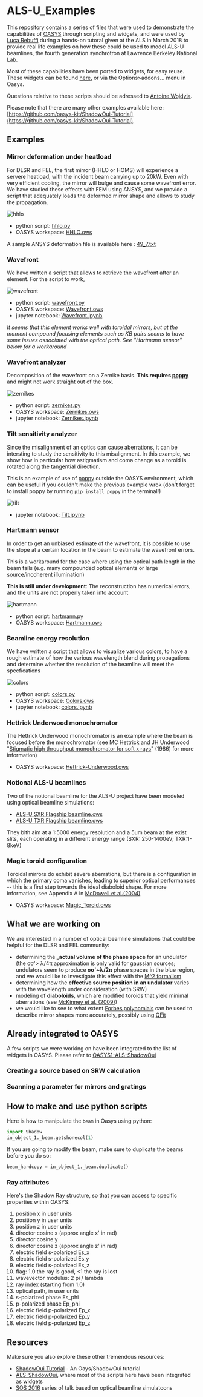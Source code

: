 # ALS-U_Examples

This repository contains a series of files that were used to demonstrate the capabilities of [OASYS](https://www.elettra.trieste.it/oasys.html) through scripting and widgets, and were used by [Luca Rebuffi](https://github.com/lucarebuffi) during a hands-on tutoral given at the ALS in March 2018 to provide real life examples on how these could be used to model ALS-U beamlines, the fourth generation synchrotron at Lawrence Berkeley National Lab. 

Most of these capabilities have been ported to widgets, for easy reuse. These widgets can be found [here](https://github.com/lucarebuffi/OASYS1-ALS-ShadowOui), or via the Options>addons... menu in Oasys.

Questions relative to these scripts should be adressed to [Antoine Wojdyla](https://github.com/awojdyla/).

Please note that there are many other examples available here: [https://github.com/oasys-kit/ShadowOui-Tutorial](https://github.com/oasys-kit/ShadowOui-Tutorial). 

## Examples
### Mirror deformation under heatload
For DLSR and FEL, the first mirror (HHLO or HOMS) will experience a servere heatload, with the incident beam carrying up to 20kW. Even with very efficient cooling, the mirror will bulge and cause some wavefront error. We have studied these effects with FEM using ANSYS, and we provide a script that adequately loads the deformed mirror shape and allows to study the propagation.

![hhlo](https://github.com/awojdyla/ALS-U_Examples/blob/master/images/hhlo.png)

- python script: [hhlo.py](https://github.com/awojdyla/ALS-U_Examples/blob/master/scripts/hhlo.py)
- OASYS workspace: [HHLO.ows](https://github.com/awojdyla/ALS-U_Examples/blob/master/OASYS_examples/HHLO.ows)

A sample ANSYS deformation file is available here : [49_7.txt](https://github.com/awojdyla/ALS-U_Examples/blob/master/assets/49_7.txt)

### Wavefront 
We have written a script that allows to retrieve the wavefront after an element. For the script to work, 

![wavefront](https://github.com/awojdyla/ALS-U_Examples/blob/master/images/oasys_wavefront.png)

- python script: [wavefront.py](https://github.com/awojdyla/ALS-U_Examples/blob/master/scripts/wavefront.py)
- OASYS workspace: [Wavefront.ows](https://github.com/awojdyla/ALS-U_Examples/blob/master/OASYS_examples/Wavefront.ows)
- jupyter notebook: [Wavefront.ipynb](https://github.com/awojdyla/ALS-U_Examples/blob/master/Shadow_examples/Wavefront.ipynb)

_It seems that this element works well with toroidal mirrors, but at the moment compound focusing elements such as KB pairs seems to have some issues associated with the optical path. See "Hartmann sensor" below for a workaround_

### Wavefront analyzer
Decomposition of the wavefront on a Zernike basis. __This requires [poppy](https://github.com/mperrin/poppy)__ and might not work straight out of the box.

![zernikes](https://github.com/awojdyla/ALS-U_Examples/blob/master/images/oasys_zernikes.png)

- python script: [zernikes.py](https://github.com/awojdyla/ALS-U_Examples/blob/master/scripts/zernikes.py)
- OASYS workspace: [Zernikes.ows](https://github.com/awojdyla/ALS-U_Examples/blob/master/OASYS_examples/Zernikes.ows)
- jupyter notebook: [Zernikes.ipynb](https://github.com/awojdyla/ALS-U_Examples/blob/master/Shadow_examples/Zernikes.ipynb)

### Tilt sensitivity analyzer
Since the misalignment of an optics can cause aberrations, it can be intersting to study the sensitivity to this misalignment. In this example, we show how in particular how astigmatism and coma change as a toroid is rotated along the tangential direction.

This is an example of use of [poppy](https://github.com/mperrin/poppy) outside the OASYS environment, which can be useful if you couldn't make the previous example wrok (don't forget to install poppy by running `pip install poppy` in the terminal!)

![tilt](https://github.com/awojdyla/ALS-U_Examples/blob/master/images/toroid_tilt.png)

- jupyter notebook: [Tilt.ipynb](https://github.com/awojdyla/ALS-U_Examples/blob/master/Shadow_examples/Tilt.ipynb)

### Hartmann sensor
In order to get an unbiased estimate of the wavefront, it is possible to use the slope at a certain location in the beam to estimate the wavefront errors. 

This is a workaround for the case where using the optical path length in the beam fails (e.g. many compounded optical elements or large source/incoherent illumination)

__This is still under development__: The reconstruction has numerical errors, and the units are not properly taken into account

![hartmann](https://github.com/awojdyla/ALS-U_Examples/blob/master/images/hartmann.png)

- python script: [hartmann.py](https://github.com/awojdyla/ALS-U_Examples/blob/master/scripts/hartmann.py)
- OASYS workspace: [Hartmann.ows](https://github.com/awojdyla/ALS-U_Examples/blob/master/OASYS_examples/Hartmann.ows)

### Beamline energy resolution
We have written a script that allows to visualize various colors, to have a rough estimate of how the various wavelength blend during propagations and determine whether the resolution of the beamline will meet the specfications

![colors](https://github.com/awojdyla/ALS-U_Examples/blob/master/images/oasys_colors.png)

- python script: [colors.py](https://github.com/awojdyla/ALS-U_Examples/blob/master/scripts/colors.py)
- OASYS workspace: [Colors.ows](https://github.com/awojdyla/ALS-U_Examples/blob/master/OASYS_examples/Colors.ows)
- jupyter notebook: [colors.ipynb](https://github.com/awojdyla/ALS-U_Examples/blob/master/Shadow_examples/Colors.ipynb)

### Hettrick Underwood monochromator
The Hettrick Underwood monochromator is an example where the beam is focused before the monochromator (see MC Hettrick and JH Underwood "[Stigmatic high throughput monochromator for soft x rays](https://doi.org/10.1364/AO.25.004228)" (1986) for more information)

- OASYS workspace: [Hettrick-Underwood.ows](https://github.com/awojdyla/ALS-U_Examples/blob/master/OASYS_examples/Hettrick-Underwood.ows)


### Notional ALS-U beamlines
Two of the notional beamline for the ALS-U project have been modeled using optical beamline simulations:

- [ALS-U SXR Flagship beamline.ows](https://github.com/awojdyla/ALS-U_Examples/blob/master/ALS-U%20SXR%20flagship%20beamline.ows)
- [ALS-U TXR Flagship beamline.ows](https://github.com/awojdyla/ALS-U_Examples/blob/master/ALS-U%20TXR%20flagship%20beamline.ows)

They bith aim at a 1:5000 energy resolution and a 5um beam at the exist slits, each operating in a different energy range (SXR: 250-1400eV; TXR:1-8keV)

### Magic toroid configuration
Toroidal mirrors do exhibit severe aberrations, but there is a configuration in which the primary coma vanishes, leading to superior optical performances -- this is a first step towards the ideal diaboloid shape. 
For more information, see Appendix A in [McDowell et al.(2004)](https://doi.org/10.1107/S0909049504024835)

- OASYS workspace: [Magic_Toroid.ows]((https://github.com/awojdyla/ALS-U_Examples/blob/master/OASYS_examples/Magic_Toroid.ows)
)


## What we are working on
We are interested in a number of optical beamline simulations that could be helpful for the DLSR and FEL community:

- determining the ___actual volume of the phase space__ for an undulator (the σσ'> λ/4π approximation is only valid for gaussian sources; undulators seem to produce __σσ'~λ/2π__ phase spaces in the blue region, and we would like to investigate this effect with the [M^2 formalism](https://web.archive.org/web/20110604095354/http://www.stanford.edu/~siegman/beams_and_resonators/beam_quality_tutorial_osa.pdf)
- determining how the __effective source position in an undulator__ varies with the wavelength under consideration (with SRW)
- modeling of __diaboloids__, which are modified toroids that yield minimal aberrations (see [McKinney et al. (2009)](http://doi.org/10.1117/12.828490))
- we would like to see to what extent [Forbes polynomials](https://www.osapublishing.org/oe/abstract.cfm?uri=oe-21-16-19061) can be used to describe mirror shapes more accurately, possibly using [QFit](https://pypi.python.org/pypi/Scikit-Qfit)

## Already integrated to OASYS

A few scripts we were working on have been integrated to the list of widgets in OASYS. Please refer to [OASYS1-ALS-ShadowOui](https://github.com/oasys-als-kit/OASYS1-ALS-ShadowOui)
### Creating a source based on SRW calculation

### Scanning a parameter for mirrors and gratings

## How to make and use python scripts

Here is how to manipulate the `beam` in Oasys using python: 

```python
import Shadow
in_object_1._beam.getshonecol(1)
```

If you are going to modify the beam, make sure to duplicate the beams before you do so:

```python
beam_hardcopy = in_object_1._beam.duplicate()
```

### Ray attributes
Here's the Shadow Ray structure, so that you can access to specific properties within OASYS:

1.   position x in user units
2.   position y in user units
3.   position z in user units
4.   director cosine x (approx angle x' in rad)
5.   director cosine y 
6.   director cosine z (approx angle z' in rad)
7.   electric field s-polarized Es_x
8.   electric field s-polarized Es_y
9.   electric field s-polarized Es_z
10.  flag: 1.0 the ray is good, <1 the ray is lost
11.  wavevector modulus: 2 pi / lambda
12.  ray index (starting from 1.0)
13.  optical path, in user units
14.  s-polarized phase Es_phi
15.  p-polarized phase Ep_phi
16.  electric field p-polarized Ep_x
17.  electric field p-polarized Ep_y
18.  electric field p-polarized Ep_z

## Resources
Make sure you also explore these other tremendous resources:

+ [ShadowOui Tutorial](https://github.com/srio/ShadowOui-Tutorial) - An Oays/ShadowOui tutorial
+ [ALS-ShadowOui](https://github.com/lucarebuffi/OASYS1-ALS-ShadowOui), where most of the scripts here have been integrated as widgets
+ [SOS 2016](https://www.elettra.eu/Conferences/2016/SOS/Main/Program) series of talk based on optical beamline simulatoons


